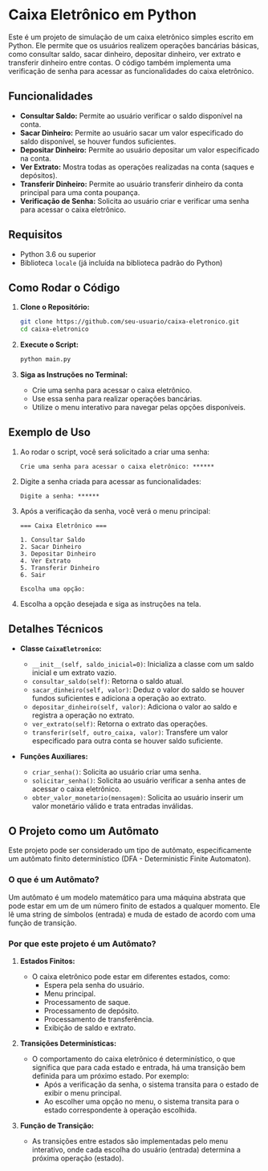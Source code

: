 # Caixa Eletrônico em Python

Este é um projeto de simulação de um caixa eletrônico simples escrito em Python. Ele permite que os usuários realizem operações bancárias básicas, como consultar saldo, sacar dinheiro, depositar dinheiro, ver extrato e transferir dinheiro entre contas. O código também implementa uma verificação de senha para acessar as funcionalidades do caixa eletrônico.

## Funcionalidades

- **Consultar Saldo:** Permite ao usuário verificar o saldo disponível na conta.
- **Sacar Dinheiro:** Permite ao usuário sacar um valor especificado do saldo disponível, se houver fundos suficientes.
- **Depositar Dinheiro:** Permite ao usuário depositar um valor especificado na conta.
- **Ver Extrato:** Mostra todas as operações realizadas na conta (saques e depósitos).
- **Transferir Dinheiro:** Permite ao usuário transferir dinheiro da conta principal para uma conta poupança.
- **Verificação de Senha:** Solicita ao usuário criar e verificar uma senha para acessar o caixa eletrônico.

## Requisitos

- Python 3.6 ou superior
- Biblioteca `locale` (já incluída na biblioteca padrão do Python)

## Como Rodar o Código

1. **Clone o Repositório:**
    ```bash
    git clone https://github.com/seu-usuario/caixa-eletronico.git
    cd caixa-eletronico
    ```

2. **Execute o Script:**
    ```bash
    python main.py
    ```

3. **Siga as Instruções no Terminal:**
    - Crie uma senha para acessar o caixa eletrônico.
    - Use essa senha para realizar operações bancárias.
    - Utilize o menu interativo para navegar pelas opções disponíveis.

## Exemplo de Uso

1. Ao rodar o script, você será solicitado a criar uma senha:
    ```
    Crie uma senha para acessar o caixa eletrônico: ******
    ```

2. Digite a senha criada para acessar as funcionalidades:
    ```
    Digite a senha: ******
    ```

3. Após a verificação da senha, você verá o menu principal:
    ```
    === Caixa Eletrônico ===

    1. Consultar Saldo
    2. Sacar Dinheiro
    3. Depositar Dinheiro
    4. Ver Extrato
    5. Transferir Dinheiro
    6. Sair

    Escolha uma opção:
    ```

4. Escolha a opção desejada e siga as instruções na tela.

## Detalhes Técnicos

- **Classe `CaixaEletronico`:**
    - `__init__(self, saldo_inicial=0)`: Inicializa a classe com um saldo inicial e um extrato vazio.
    - `consultar_saldo(self)`: Retorna o saldo atual.
    - `sacar_dinheiro(self, valor)`: Deduz o valor do saldo se houver fundos suficientes e adiciona a operação ao extrato.
    - `depositar_dinheiro(self, valor)`: Adiciona o valor ao saldo e registra a operação no extrato.
    - `ver_extrato(self)`: Retorna o extrato das operações.
    - `transferir(self, outro_caixa, valor)`: Transfere um valor especificado para outra conta se houver saldo suficiente.

- **Funções Auxiliares:**
    - `criar_senha()`: Solicita ao usuário criar uma senha.
    - `solicitar_senha()`: Solicita ao usuário verificar a senha antes de acessar o caixa eletrônico.
    - `obter_valor_monetario(mensagem)`: Solicita ao usuário inserir um valor monetário válido e trata entradas inválidas.

## O Projeto como um Autômato

Este projeto pode ser considerado um tipo de autômato, especificamente um autômato finito determinístico (DFA - Deterministic Finite Automaton). 

### O que é um Autômato?

Um autômato é um modelo matemático para uma máquina abstrata que pode estar em um de um número finito de estados a qualquer momento. Ele lê uma string de símbolos (entrada) e muda de estado de acordo com uma função de transição.

### Por que este projeto é um Autômato?

1. **Estados Finitos:**
    - O caixa eletrônico pode estar em diferentes estados, como:
        - Espera pela senha do usuário.
        - Menu principal.
        - Processamento de saque.
        - Processamento de depósito.
        - Processamento de transferência.
        - Exibição de saldo e extrato.
        
2. **Transições Determinísticas:**
    - O comportamento do caixa eletrônico é determinístico, o que significa que para cada estado e entrada, há uma transição bem definida para um próximo estado. Por exemplo:
        - Após a verificação da senha, o sistema transita para o estado de exibir o menu principal.
        - Ao escolher uma opção no menu, o sistema transita para o estado correspondente à operação escolhida.

3. **Função de Transição:**
    - As transições entre estados são implementadas pelo menu interativo, onde cada escolha do usuário (entrada) determina a próxima operação (estado).


